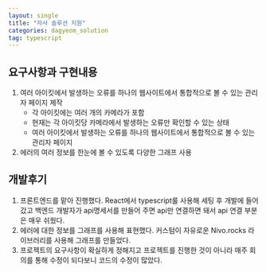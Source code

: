 ```yaml
---
layout: single
title: "자사 솔루션 지원"
categories: dagyeom_solution
tag: typescript
---
```


## 요구사항과 구현내용
1. 여러 아이킷에서 발생하는 오류를 하나의 웹사이트에서 통합적으로 볼 수 있는 관리자 페이지 제작
    - 각 아이킷에는 여러 개의 카메라가 포함
    - 현재는 각 아이킷당 카메라에서 발생하는 오류만 확인할 수 있는 상태
    - 여러 아이킷에서 발생하는 오류를 하나의 웹사이트에서 통합적으로 볼 수 있는 관리자 페이지
2. 에러의 여러 정보를 한눈에 볼 수 있도록 다양한 그래프 사용

## 개발후기
1. 프론트엔드를 맡아 진행했다. React에서 typescript룰 사용해 세팅 후 개발에 들어갔고 백엔드 개발자가 api명세서를 만들어 주면 api만 연결하면 돼서 api 연결 부분은 매우 쉬웠다.
2. 에러에 대한 정보를 그래프를 사용해 표현했다. 커스텀이 자유로운 Nivo.rocks 라이브러리를 사용해 그래프를 만들었다.
3. 프로젝트의 요구사항이 확실하게 정해지고 프로젝트를 진행한 것이 아니라 매주 회의를 통해 수정이 되다보니 코드의 수정이 많았다. 